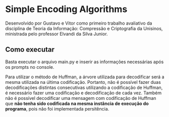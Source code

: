 # Simple Encoding Algorithms

Desenvolvido por Gustavo e Vitor como primeiro trabalho avaliativo da disciplina de Teoria da Informação: Compressão e Criptografia da Unisinos, ministrada pelo professor Elvandi da Silva Junior.

## Como executar

Basta executar o arquivo main.py e inserir as informações necessárias após os prompts no console.

Para utilizar o método de Huffman, a árvore utilizada para decodificar será a mesma utilizada na última codificação. Portanto, não é possível fazer duas decodificações distintas consecutivas utilizando a codificação de Huffman, é necessário fazer uma codificação e decodificação de cada vez. Também não é possível decodificar uma mensagem com codificação de Huffman que **não tenha sido codificada na mesma instância de execução do programa**, pois não foi implementada persitência.
